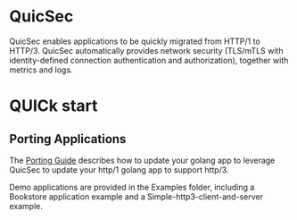 # QuicSec

QuicSec enables applications to be quickly migrated from HTTP/1 to HTTP/3. QuicSec automatically provides network security (TLS/mTLS with identity-defined connection authentication and authorization), together with metrics and logs.

# QUICk start

## Porting Applications

The [Porting Guide](PORTING_GUIDE.md) describes how to update your golang app to leverage QuicSec to update your http/1 golang app to support http/3.

Demo applications are provided in the Examples folder, including a Bookstore application example and a Simple-http3-client-and-server example.


